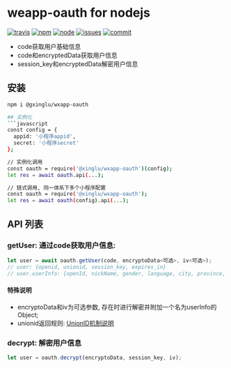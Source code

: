 # weapp-oauth for nodejs
[![travis][travis]][travis-u] [![npm][npm]][npm-u] [![node][node]][node-u] [![issues][issues]][issues-u] [![commit][commit]][commit-u]

- code获取用户基础信息
- code和encryptedData获取用户信息
- session_key和encryptedData解密用户信息

## 安装
```Bash
npm i @gxinglu/wxapp-oauth

## 实例化
```javascript
const config = {
  appid: '小程序appid',
  secret: '小程序secret'
};

// 实例化调用
const oauth = require('@xinglu/wxapp-oauth')(config);
let res = await oauth.api(...);

// 链式调用, 同一体系下多个小程序配置
const oauth = require('@xinglu/wxapp-oauth');
let res = await oauth(config).api(...);
```

## API 列表
### getUser: 通过code获取用户信息:
```javascript
let user = await oauth.getUser(code, encryptoData<可选>, iv<可选>);
// user: {openid, unionid, session_key, expires_in}
// user.userInfo: {openId, nickName, gender, language, city, province, country, avatarUrl, unionId, watermark}
```
#### 特殊说明
- encryptoData和iv为可选参数, 存在时进行解密并附加一个名为userInfo的Object;
- unionid返回规则: [UnionID机制说明](https://mp.weixin.qq.com/debug/wxadoc/dev/api/uinionID.html)

### decrypt: 解密用户信息
```javascript
let user = oauth.decrypt(encryptoData, session_key, iv);
```

[travis]: https://img.shields.io/travis/XL/wxapp-oauth.svg
[travis-u]: https://travis-ci.org/XL/wxapp-oauth

[npm]: https://img.shields.io/npm/v/@xinglu/wxapp-oauth.svg
[npm-u]: https://www.npmjs.com/package/@xinglu/wxapp-oauth

[node]: https://img.shields.io/node/v/wxapp-oauth.svg
[node-u]: https://nodejs.org/en/download/

[commit]: https://img.shields.io/github/last-commit/XL/wxapp-oauth.svg
[commit-u]: https://github.com/XL/wxapp-oauth/commits/master

[issues]: https://img.shields.io/github/issues/XL/wxapp-oauth.svg
[issues-u]: https://github.com/XL/wxapp-oauth/issues
